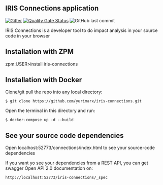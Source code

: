 ## IRIS Connections application

 [![Gitter](https://img.shields.io/badge/Available%20on-Intersystems%20Open%20Exchange-00b2a9.svg)](https://openexchange.intersystems.com/package/iris-connections)
 [![Quality Gate Status](https://community.objectscriptquality.com/api/project_badges/measure?project=intersystems_iris_community%2Firis-connections&metric=alert_status)](https://community.objectscriptquality.com/dashboard?id=intersystems_iris_community%2Firis-connections)
 <img alt="GitHub last commit" src="https://img.shields.io/github/last-commit/intersystems-community/iris-connections">

IRIS Connections is a developer tool to do impact analysis in your source code in your browser


## Installation with ZPM

zpm:USER>install iris-connections

## Installation with Docker

Clone/git pull the repo into any local directory:

```
$ git clone https://github.com/yurimarx/iris-connections.git
```

Open the terminal in this directory and run:

```
$ docker-compose up -d --build
```


## See your source code dependencies

Open localhost:52773/connections/index.html to see your source-code dependencies

If you want yo see your dependencies from a REST API, you can get swagger Open API 2.0 documentation on:
```
http://localhost:52773/iris-connections/_spec
```
